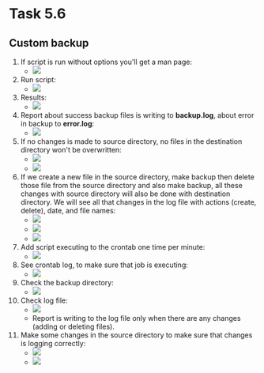 # Task 5.6
## Custom backup

1. If script is run without options you'll get a man page:
    * ![](https://i.imgur.com/tCzFpR5.png)
2. Run script:
    * ![](https://i.imgur.com/6m5S2f5.png)
3. Results:
    * ![](https://i.imgur.com/jZ31PoG.png)
4. Report about success backup files is writing to **backup.log**, about error in backup to **error.log**:
    * ![](https://i.imgur.com/F58iW5V.png)
5. If no changes is made to source directory, no files in the destination directory won't be overwritten:
    * ![](https://i.imgur.com/d7CwAhq.png)
    * ![](https://i.imgur.com/69PuTaG.png)
6. If we create a new file in the source directory, make backup then delete those file from the source directory and also make backup, all these changes with source directory will also be done with destination directory. We will see all that changes in the log file with actions (create, delete), date, and file names:
    * ![](https://i.imgur.com/KrXw5yt.png)
    * ![](https://i.imgur.com/peWU7eM.png)
    * ![](https://i.imgur.com/RymDySx.png)
7. Add script executing to the crontab one time per minute:
    * ![](https://i.imgur.com/c24BO3h.png)
8. See crontab log, to make sure that job is executing:
    * ![](https://i.imgur.com/XiHRxFi.png)
9. Check the backup directory:
    * ![](https://i.imgur.com/x9whCiL.png)
10. Check log file:
    * ![](https://i.imgur.com/POnkEM1.png)
    * Report is writing to the log file only when there are any changes (adding or deleting files).
11. Make some changes in the source directory to make sure that changes is logging correctly:
    * ![](https://i.imgur.com/ycssPFP.png)
    * ![](https://i.imgur.com/hz1Pj9V.png)
